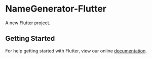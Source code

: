 # NameGenerator-Flutter

A new Flutter project.

## Getting Started

For help getting started with Flutter, view our online
[documentation](https://flutter.io/).
